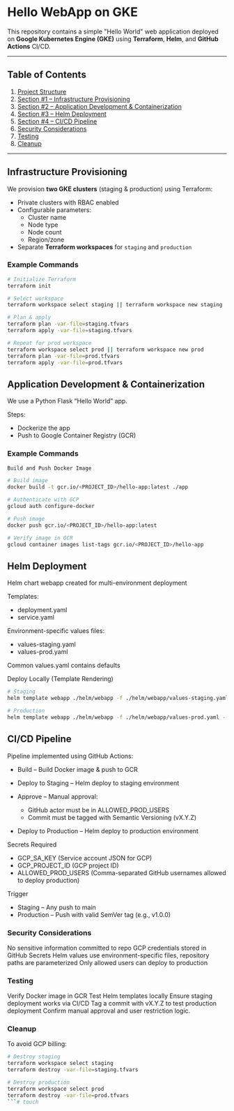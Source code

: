 # Hello WebApp on GKE

This repository contains a simple "Hello World" web application deployed on **Google Kubernetes Engine (GKE)** using **Terraform**, **Helm**, and **GitHub Actions** CI/CD.

---

## Table of Contents

1. [Project Structure](#project-structure)
2. [Section #1 – Infrastructure Provisioning](#section-1---infrastructure-provisioning)
3. [Section #2 – Application Development & Containerization](#section-2---application-development--containerization)
4. [Section #3 – Helm Deployment](#section-3---helm-deployment)
5. [Section #4 – CI/CD Pipeline](#section-4---cicd-pipeline)
6. [Security Considerations](#security-considerations)
7. [Testing](#testing)
8. [Cleanup](#cleanup)

---

## Infrastructure Provisioning

We provision **two GKE clusters** (staging & production) using Terraform:

- Private clusters with RBAC enabled
- Configurable parameters:
  - Cluster name
  - Node type
  - Node count
  - Region/zone
- Separate **Terraform workspaces** for `staging` and `production`

### Example Commands

```bash
# Initialize Terraform
terraform init

# Select workspace
terraform workspace select staging || terraform workspace new staging

# Plan & apply
terraform plan -var-file=staging.tfvars
terraform apply -var-file=staging.tfvars

# Repeat for prod workspace
terraform workspace select prod || terraform workspace new prod
terraform plan -var-file=prod.tfvars
terraform apply -var-file=prod.tfvars
```

## Application Development & Containerization

We use a Python Flask “Hello World” app.

Steps:

- Dockerize the app
- Push to Google Container Registry (GCR)

### Example Commands
```bash
Build and Push Docker Image

# Build image
docker build -t gcr.io/<PROJECT_ID>/hello-app:latest ./app

# Authenticate with GCP
gcloud auth configure-docker

# Push image
docker push gcr.io/<PROJECT_ID>/hello-app:latest

# Verify image in GCR
gcloud container images list-tags gcr.io/<PROJECT_ID>/hello-app
```

## Helm Deployment

Helm chart webapp created for multi-environment deployment

Templates:
* deployment.yaml
* service.yaml

Environment-specific values files:
* values-staging.yaml
* values-prod.yaml

Common values.yaml contains defaults

Deploy Locally (Template Rendering)
```bash
# Staging
helm template webapp ./helm/webapp -f ./helm/webapp/values-staging.yaml --namespace staging

# Production
helm template webapp ./helm/webapp -f ./helm/webapp/values-prod.yaml --namespace production
```

## CI/CD Pipeline

Pipeline implemented using GitHub Actions:

- Build – Build Docker image & push to GCR
- Deploy to Staging – Helm deploy to staging environment
- Approve – Manual approval:
   * GitHub actor must be in ALLOWED_PROD_USERS
   * Commit must be tagged with Semantic Versioning (vX.Y.Z)

- Deploy to Production – Helm deploy to production environment

Secrets Required

* GCP_SA_KEY	      (Service account JSON for GCP)
* GCP_PROJECT_ID	   (GCP project ID)
* ALLOWED_PROD_USERS	(Comma-separated GitHub usernames allowed to deploy production)

Trigger
* Staging – Any push to main
* Production – Push with valid SemVer tag (e.g., v1.0.0)

### Security Considerations

No sensitive information committed to repo
GCP credentials stored in GitHub Secrets
Helm values use environment-specific files, repository paths are parameterized
Only allowed users can deploy to production

### Testing

Verify Docker image in GCR
Test Helm templates locally
Ensure staging deployment works via CI/CD
Tag a commit with vX.Y.Z to test production deployment
Confirm manual approval and user restriction logic.

### Cleanup

To avoid GCP billing:
```bash
# Destroy staging
terraform workspace select staging
terraform destroy -var-file=staging.tfvars

# Destroy production
terraform workspace select prod
terraform destroy -var-file=prod.tfvars
```# touch
